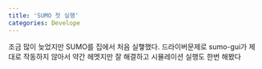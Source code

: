 ```yaml
---
title: 'SUMO 첫 실행'
categories: Develope
---
```

조금 많이 늦었지만 SUMO를 집에서 처음 실햏했다.
드라이버문제로 sumo-gui가 제대로 작동하지 않아서 약간 헤멧지만 잘 해결하고 시뮬레이션 실행도 한번 해봤다
